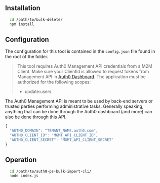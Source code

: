 

## Installation

```bash
  cd /path/to/bulk-delete/
  npm install
```

## Configuration

The configuration for this tool is contained in the `config.json` file found in the root of the folder. 

> This tool requires Auth0 Management API credentials from a M2M Client. Make sure your ClientId is allowed to request tokens from Management API in [Auth0 Dashboard](https://manage.auth0.com/#/apis).
> The application must be authorized for the following scopes:
>
> - update:users

The Auth0 Management API is meant to be used by back-end servers or trusted parties performing administrative tasks. Generally speaking, anything that can be done through the Auth0 dashboard (and more) can also be done through this API.

```js
{
  "AUTH0_DOMAIN": "TENANT_NAME.auth0.com",
  "AUTH0_CLIENT_ID": "MGMT_API_CLIENT_ID",
  "AUTH0_CLIENT_SECRET": "MGMT_API_CLIENT_SECRET"
}
```

## Operation

```bash
  cd /path/to/auth0-ps-bulk-import-cli/
  node index.js
```
